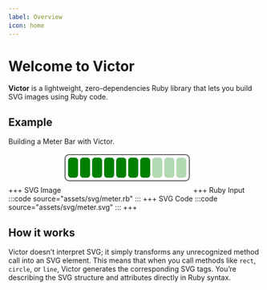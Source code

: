 ```yaml
---
label: Overview
icon: home
---
```


# Welcome to Victor

**Victor** is a lightweight, zero-dependencies Ruby library that lets you build
SVG images using Ruby code.

## Example

Building a Meter Bar with Victor.

+++ SVG Image
![](assets/svg/meter.svg)
+++ Ruby Input
:::code source="assets/svg/meter.rb" :::
+++ SVG Code
:::code source="assets/svg/meter.svg" :::
+++

## How it works

Victor doesn’t interpret SVG; it simply transforms any unrecognized method call
into an SVG element. This means that when you call methods like `rect`,
`circle`, or `line`, Victor generates the corresponding SVG tags. You’re
describing the SVG structure and attributes directly in Ruby syntax.

